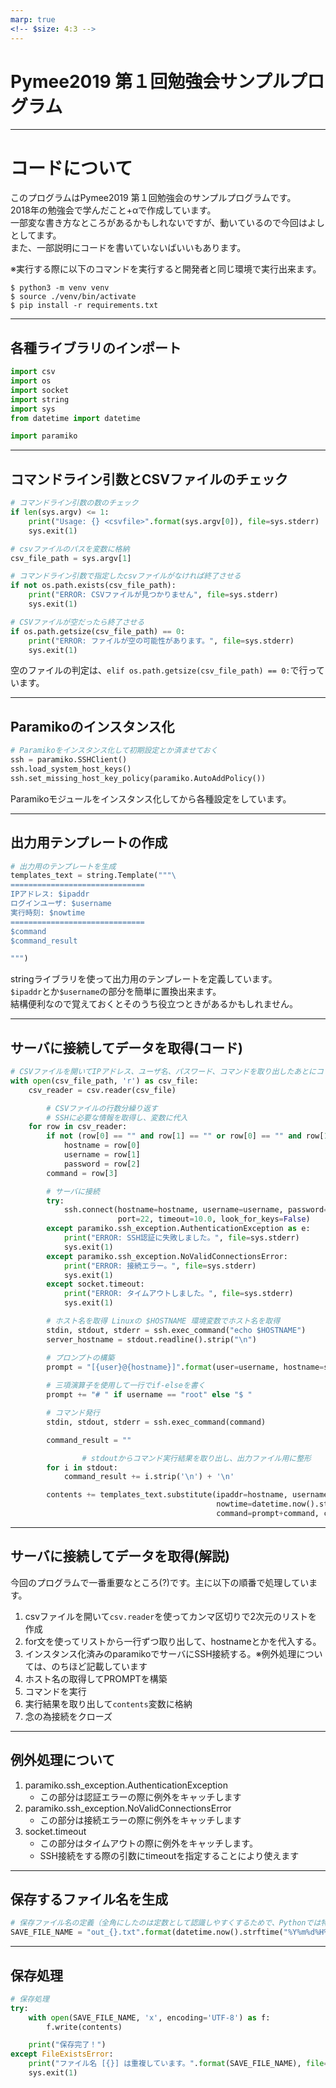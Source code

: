 ```yaml
---
marp: true
<!-- $size: 4:3 -->
---
```

# Pymee2019 第１回勉強会サンプルプログラム

---
# コードについて

このプログラムはPymee2019 第１回勉強会のサンプルプログラムです。  
2018年の勉強会で学んだこと+αで作成しています。  
一部変な書き方なところがあるかもしれないですが、動いているので今回はよしとしてます。  
また、一部説明にコードを書いていないばいいもあります。  
  
※実行する際に以下のコマンドを実行すると開発者と同じ環境で実行出来ます。  

```shell
$ python3 -m venv venv
$ source ./venv/bin/activate
$ pip install -r requirements.txt
```

---
## 各種ライブラリのインポート

```python
import csv
import os
import socket
import string
import sys
from datetime import datetime

import paramiko
```

---
## コマンドライン引数とCSVファイルのチェック

```python
# コマンドライン引数の数のチェック
if len(sys.argv) <= 1:
    print("Usage: {} <csvfile>".format(sys.argv[0]), file=sys.stderr)
    sys.exit(1)

# csvファイルのパスを変数に格納
csv_file_path = sys.argv[1]

# コマンドライン引数で指定したcsvファイルがなければ終了させる
if not os.path.exists(csv_file_path):
    print("ERROR: CSVファイルが見つかりません", file=sys.stderr)
    sys.exit(1)

# CSVファイルが空だったら終了させる
if os.path.getsize(csv_file_path) == 0:
    print("ERROR: ファイルが空の可能性があります。", file=sys.stderr)
    sys.exit(1)
```
空のファイルの判定は、`elif os.path.getsize(csv_file_path) == 0:`で行っています。  

---
## Paramikoのインスタンス化

```python
# Paramikoをインスタンス化して初期設定とか済ませておく
ssh = paramiko.SSHClient()
ssh.load_system_host_keys()
ssh.set_missing_host_key_policy(paramiko.AutoAddPolicy())
```
Paramikoモジュールをインスタンス化してから各種設定をしています。  

---
## 出力用テンプレートの作成

```python
# 出力用のテンプレートを生成
templates_text = string.Template("""\
==============================
IPアドレス: $ipaddr
ログインユーザ: $username
実行時刻: $nowtime
==============================
$command
$command_result

""")
```
stringライブラリを使って出力用のテンプレートを定義しています。  
`$ipaddr`とか`$username`の部分を簡単に置換出来ます。  
結構便利なので覚えておくとそのうち役立つときがあるかもしれません。

---
## サーバに接続してデータを取得(コード)

```python
# CSVファイルを開いてIPアドレス、ユーザ名、パスワード、コマンドを取り出したあとにコマンドを実行して出力テキストを生成
with open(csv_file_path, 'r') as csv_file:
    csv_reader = csv.reader(csv_file)

		# CSVファイルの行数分繰り返す
		# SSHに必要な情報を取得し、変数に代入
    for row in csv_reader:
        if not (row[0] == "" and row[1] == "" or row[0] == "" and row[1] == "" and row[2] == ""):
            hostname = row[0]
            username = row[1]
            password = row[2]
        command = row[3]

        # サーバに接続
        try:
            ssh.connect(hostname=hostname, username=username, password=password,
                        port=22, timeout=10.0, look_for_keys=False)
        except paramiko.ssh_exception.AuthenticationException as e:
            print("ERROR: SSH認証に失敗しました。", file=sys.stderr)
            sys.exit(1)
        except paramiko.ssh_exception.NoValidConnectionsError:
            print("ERROR: 接続エラー。", file=sys.stderr)
            sys.exit(1)
        except socket.timeout:
            print("ERROR: タイムアウトしました。", file=sys.stderr)
            sys.exit(1)

        # ホスト名を取得 Linuxの $HOSTNAME 環境変数でホスト名を取得
        stdin, stdout, stderr = ssh.exec_command("echo $HOSTNAME")
        server_hostname = stdout.readline().strip("\n")

        # プロンプトの構築
        prompt = "[{user}@{hostname}]".format(user=username, hostname=server_hostname) 
        
        # 三項演算子を使用して一行でif-elseを書く
        prompt += "# " if username == "root" else "$ "

        # コマンド発行
        stdin, stdout, stderr = ssh.exec_command(command)

        command_result = ""

				# stdoutからコマンド実行結果を取り出し、出力ファイル用に整形
        for i in stdout:
            command_result += i.strip('\n') + '\n'

        contents += templates_text.substitute(ipaddr=hostname, username=username,
                                              nowtime=datetime.now().strftime("%H:%M"),
                                              command=prompt+command, command_result=command_result)
```
---
## サーバに接続してデータを取得(解説)
今回のプログラムで一番重要なところ(?)です。主に以下の順番で処理しています。  
1. csvファイルを開いて`csv.reader`を使ってカンマ区切りで2次元のリストを作成
1. for文を使ってリストから一行ずつ取り出して、hostnameとかを代入する。
1. インスタンス化済みのparamikoでサーバにSSH接続する。※例外処理については、のちほど記載しています
1. ホスト名の取得してPROMPTを構築
1. コマンドを実行
1. 実行結果を取り出して`contents`変数に格納
1. 念の為接続をクローズ

---
## 例外処理について

1. paramiko.ssh_exception.AuthenticationException
    * この部分は認証エラーの際に例外をキャッチします
1. paramiko.ssh_exception.NoValidConnectionsError
    * この部分は接続エラーの際に例外をキャッチします
1. socket.timeout
    * この部分はタイムアウトの際に例外をキャッチします。
    * SSH接続をする際の引数にtimeoutを指定することにより使えます
---

## 保存するファイル名を生成

```python
# 保存ファイル名の定義（全角にしたのは定数として認識しやすくするためで、Pythonでは特に意味は持たない）
SAVE_FILE_NAME = "out_{}.txt".format(datetime.now().strftime("%Y%m%d%H%M"))
```

---
## 保存処理

```python
# 保存処理
try:
    with open(SAVE_FILE_NAME, 'x', encoding='UTF-8') as f:
        f.write(contents)

    print("保存完了！")
except FileExistsError:
    print("ファイル名 [{}] は重複しています。".format(SAVE_FILE_NAME), file=sys.stderr)
    sys.exit(1)
```
